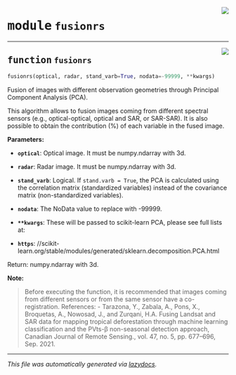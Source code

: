 <!-- markdownlint-disable -->

<a href="..\eopy\fusionrs.py#L0"><img align="right" style="float:right;" src="https://img.shields.io/badge/-source-cccccc?style=flat-square"></a>

# <kbd>module</kbd> `fusionrs`





---

<a href="..\eopy\fusionrs.py#L9"><img align="right" style="float:right;" src="https://img.shields.io/badge/-source-cccccc?style=flat-square"></a>

## <kbd>function</kbd> `fusionrs`

```python
fusionrs(optical, radar, stand_varb=True, nodata=-99999, **kwargs)
```

Fusion of images with different observation geometries through Principal Component Analysis (PCA). 

This algorithm allows to fusion images coming from different spectral sensors  (e.g., optical-optical, optical and SAR, or SAR-SAR). It is also possible to obtain the contribution (%) of each variable in the fused image. 



**Parameters:**
 


 - <b>`optical`</b>:  Optical image. It must be numpy.ndarray with 3d. 


 - <b>`radar`</b>:  Radar image. It must be numpy.ndarray with 3d. 


 - <b>`stand_varb`</b>:  Logical. If ``stand.varb = True``, the PCA is calculated using the correlation   matrix (standardized variables) instead of the covariance matrix   (non-standardized variables).  


 - <b>`nodata`</b>:  The NoData value to replace with -99999. 


 - <b>`**kwargs`</b>:  These will be passed to scikit-learn PCA, please see full lists at: 
 - <b>`https`</b>: //scikit-learn.org/stable/modules/generated/sklearn.decomposition.PCA.html 

Return: numpy.ndarray with 3d. 



**Note:**

> Before executing the function, it is recommended that images coming from different sensors or from the same sensor have a co-registration. 
>References: - Tarazona, Y., Zabala, A., Pons, X., Broquetas, A., Nowosad, J., and Zurqani, H.A. Fusing Landsat and SAR data for mapping tropical deforestation through machine learning classification and the PVts-β non-seasonal detection approach, Canadian Journal of Remote Sensing., vol. 47, no. 5, pp. 677–696, Sep. 2021. 




---

_This file was automatically generated via [lazydocs](https://github.com/ml-tooling/lazydocs)._
